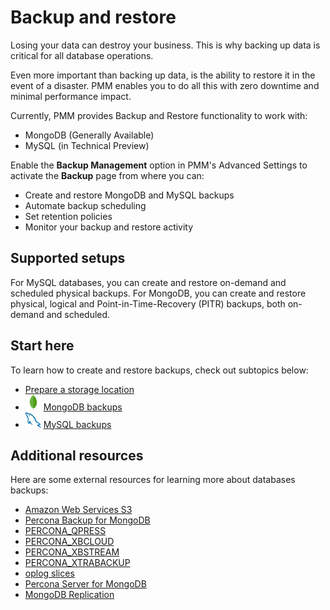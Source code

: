 # Backup and restore

Losing your data can destroy your business. This is why backing up data is critical for all database operations.

Even more important than backing up data, is the ability to restore it in the event of a disaster. PMM enables you to do all this with zero downtime and minimal performance impact.

Currently, PMM provides Backup and Restore functionality to work with:

- MongoDB (Generally Available)
- MySQL (in Technical Preview)

Enable the **Backup Management** option in PMM's Advanced Settings to activate the **Backup** page from where you can: 

- Create and restore MongoDB and MySQL backups 
- Automate backup scheduling
- Set retention policies
- Monitor your backup and restore activity

## Supported setups

For MySQL databases, you can create and restore on-demand and scheduled physical backups. For MongoDB, you can create and restore physical, logical and Point-in-Time-Recovery (PITR) backups, both on-demand and scheduled.

## Start here
To learn how to create and restore backups, check out subtopics below:

- [Prepare a storage location](prepare_storage_location.md)
- ![!](../_images/MongoDB_Logo.png)  [MongoDB  backups](../../get-started/backup/backup_mongo.md)
- ![!](../_images/mysql_logo.png) [MySQL backups](backup_mysql.md) 


## Additional resources
Here are some external resources for learning more about databases backups:

- [Amazon Web Services S3](https://aws.amazon.com/s3/)
- [Percona Backup for MongoDB](https://www.percona.com/doc/percona-backup-mongodb/installation.html)
- [PERCONA_QPRESS](https://docs.percona.com/percona-xtrabackup/2.4/backup_scenarios/compressed_backup.html)
- [PERCONA_XBCLOUD](https://www.percona.com/doc/percona-xtrabackup/2.3/xbcloud/xbcloud.html)
- [PERCONA_XBSTREAM](https://www.percona.com/doc/percona-xtrabackup/2.3/xbstream/xbstream.html)
- [PERCONA_XTRABACKUP](https://www.percona.com/software/mysql-database/percona-xtrabackup)
- [oplog slices](https://www.percona.com/doc/percona-backup-mongodb/glossary.html#term-oplog-slice)
- [Percona Server for MongoDB](https://www.percona.com/software/mongo-database/percona-server-for-mongodb)
- [MongoDB Replication](https://docs.mongodb.com/manual/replication/)

